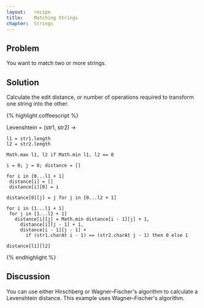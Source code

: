 ```yaml
---
layout:   recipe
title:    Matching Strings
chapter:  Strings
---
```

## Problem

You want to match two or more strings.

## Solution

Calculate the edit distance, or number of operations required to transform one string into the other.

{% highlight coffeescript %}

Levenshtein =
  (str1, str2) ->
         
    l1 = str1.length
    l2 = str2.length

    Math.max l1, l2 if Math.min l1, l2 == 0      

    i = 0; j = 0; distance = []

    for i in [0...l1 + 1]
     distance[i] = []
     distance[i][0] = i

    distance[0][j] = j for j in [0...l2 + 1]

    for i in [1...l1 + 1]
     for j in [1...l2 + 1]
       distance[i][j] = Math.min distance[i - 1][j] + 1,
         distance[i][j - 1] + 1,                         
         distance[i - 1][j - 1] + 
           if (str1.charAt i - 1) == (str2.charAt j - 1) then 0 else 1

    distance[l1][l2]
    
{% endhighlight %}

## Discussion

You can use either Hirschberg or Wagner–Fischer's algorithm to calculate a Levenshtein distance. This example uses Wagner–Fischer's algorithm.
